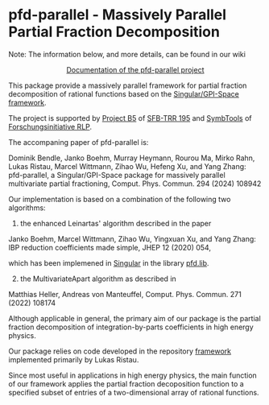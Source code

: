 # pfd-parallel - Massively Parallel Partial Fraction Decomposition

Note: The information below, and more details, can be found in our wiki 

<p align="center">
  <a href="https://github.com/singular-gpispace/pfd-parallel/wiki">Documentation of the pfd-parallel project</a>
</p>

This package provide a massively parallel framework for partial fraction decomposition of
rational functions based on the [Singular/GPI-Space framework](https://www.mathematik.uni-kl.de/~boehm/singulargpispace/).

The project is supported by [Project B5](https://www.computeralgebra.de/sfb/projects/singular-a-new-level-of-abstraction-and-performance/) of [SFB-TRR 195](https://www.computeralgebra.de/sfb/) and [SymbTools](https://rptu.de/forschung/forschungsinitiative-rlp/symbtools) of [Forschungsinitiative RLP](https://mwg.rlp.de/de/themen/wissenschaft/forschung-transfer-und-innovation/forschung-und-innovation/forschungsinitiative-des-landes-rlp/).

The accompaning paper of pfd-parallel is:

Dominik Bendle, Janko Boehm, Murray Heymann, Rourou Ma, Mirko Rahn, Lukas Ristau, Marcel Wittmann, Zihao Wu, Hefeng Xu, and Yang Zhang:
pfd-parallel, a Singular/GPI-Space package for massively parallel multivariate partial fractioning, Comput. Phys. Commun. 294 (2024) 108942

Our implementation is based on a combination of the following two algorithms:

1) the enhanced Leinartas' algorithm described in the paper

Janko Boehm, Marcel Wittmann, Zihao Wu, Yingxuan Xu, and Yang Zhang:
IBP reduction coefficients made simple, JHEP 12 (2020) 054,

which has been implemened in [Singular](https://www.singular.uni-kl.de) in the library
[pfd.lib](https://github.com/Singular/Singular/blob/spielwiese/Singular/LIB/pfd.lib).

2) the MultivariateApart algorithm as described in

Matthias Heller, Andreas von Manteuffel, Comput. Phys. Commun. 271 (2022) 108174 

Although applicable in general, the primary aim of our package is the partial fraction
decomposition of integration-by-parts coefficients in high energy physics.

Our package relies on code developed in the repository
[framework](https://github.com/singular-gpispace/framework)
implemented primarily by Lukas Ristau.

Since most useful in applications in high energy physics, the main function of our framework applies the partial fraction decoposition
function to a specified subset of entries of a two-dimensional array of rational functions.


